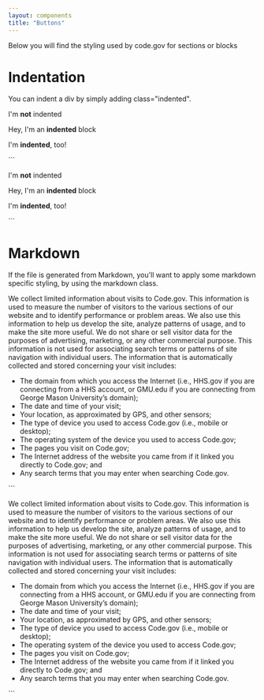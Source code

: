 ```yaml
---
layout: components
title: "Buttons"
---
```


<p>Below you will find the styling used by code.gov for sections or blocks</p>

# Indentation
You can indent a div by simply adding class="indented".
<div><p>I'm <b>not</b> indented</p></div>
<div class="indented"><p>Hey, I'm an <b>indented</b> block</p></div>
<div class="indented"><p>I'm <b>indented</b>, too!</p></div>
```
<div><p>I'm <b>not</b> indented</p></div>
<div class="indented"><p>Hey, I'm an <b>indented</b> block</p></div>
<div class="indented"><p>I'm <b>indented</b>, too!</p></div>
```

# Markdown
If the file is generated from Markdown, you'll want to apply some markdown specific styling,
by using the markdown class.
<div class="markdown indented">
  <p>We collect limited information about visits to Code.gov. This information is used to measure the number of visitors to the various sections of our website and to identify performance or problem areas. We also use this information to help us develop the site, analyze patterns of usage, and to make the site more useful. We do not share or sell visitor data for the purposes of advertising, marketing, or any other commercial purpose. This information is not used for associating search terms or patterns of site navigation with individual users. The information that is automatically collected and stored concerning your visit includes:</p>
  <ul>
    <li>The domain from which you access the Internet (i.e., HHS.gov if you are connecting from a HHS account, or GMU.edu if you are connecting from George Mason University’s domain);</li>
    <li>The date and time of your visit;</li>
    <li>Your location, as approximated by GPS, and other sensors;</li>
    <li>The type of device you used to access Code.gov (i.e., mobile or desktop);</li>
    <li>The operating system of the device you used to access Code.gov;</li>
    <li>The pages you visit on Code.gov;</li>
    <li>The Internet address of the website you came from if it linked you directly to Code.gov; and</li>
    <li>Any search terms that you may enter when searching Code.gov.</li>
  </ul>
</div>
```
<div class="markdown indented">
  <p>We collect limited information about visits to Code.gov. This information is used to measure the number of visitors to the various sections of our website and to identify performance or problem areas. We also use this information to help us develop the site, analyze patterns of usage, and to make the site more useful. We do not share or sell visitor data for the purposes of advertising, marketing, or any other commercial purpose. This information is not used for associating search terms or patterns of site navigation with individual users. The information that is automatically collected and stored concerning your visit includes:</p>
  <ul>
    <li>The domain from which you access the Internet (i.e., HHS.gov if you are connecting from a HHS account, or GMU.edu if you are connecting from George Mason University’s domain);</li>
    <li>The date and time of your visit;</li>
    <li>Your location, as approximated by GPS, and other sensors;</li>
    <li>The type of device you used to access Code.gov (i.e., mobile or desktop);</li>
    <li>The operating system of the device you used to access Code.gov;</li>
    <li>The pages you visit on Code.gov;</li>
    <li>The Internet address of the website you came from if it linked you directly to Code.gov; and</li>
    <li>Any search terms that you may enter when searching Code.gov.</li>
  </ul>
</div>
```
